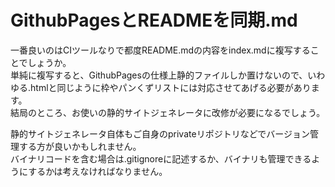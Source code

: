 # GithubPagesとREADMEを同期.md
一番良いのはCIツールなりで都度README.mdの内容をindex.mdに複写することでしょうか。  
単純に複写すると、GithubPagesの仕様上静的ファイルしか置けないので、いわゆる.htmlと同じように枠やパンくずリストには対応させてあげる必要があります。  
結局のところ、お使いの静的サイトジェネレータに改修が必要になるでしょう。  
  
静的サイトジェネレータ自体もご自身のprivateリポジトリなどでバージョン管理する方が良いかもしれません。  
バイナリコードを含む場合は.gitignoreに記述するか、バイナリも管理できるようにするかは考えなければなりません。
